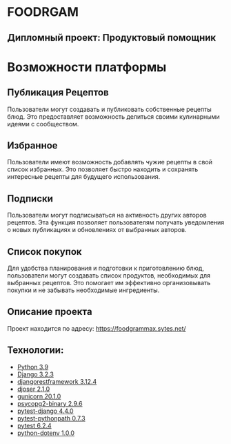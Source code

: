 # FOODRGAM
## Дипломный проект: Продуктовый помощник


# Возможности платформы

## Публикация Рецептов
Пользователи могут создавать и публиковать собственные рецепты блюд. Это предоставляет возможность делиться своими кулинарными идеями с сообществом.

## Избранное
Пользователи имеют возможность добавлять чужие рецепты в свой список избранных. Это позволяет быстро находить и сохранять интересные рецепты для будущего использования.

## Подписки
Пользователи могут подписываться на активность других авторов рецептов. Эта функция позволяет пользователям получать уведомления о новых публикациях и обновлениях от выбранных авторов.

## Список покупок
Для удобства планирования и подготовки к приготовлению блюд, пользователи могут создавать список продуктов, необходимых для выбранных рецептов. Это помогает им эффективно организовывать покупки и не забывать необходимые ингредиенты.



## **Описание проекта**

Проект находится по адресу: https://foodgrammax.sytes.net/

## **Технологии:**

* [Python 3.9](https://www.python.org/downloads/)
* [Django 3.2.3](https://www.djangoproject.com/download/)
* [djangorestframework 3.12.4](https://pypi.org/project/djangorestframework/#files)
* [djoser 2.1.0](https://pypi.org/project/djoser/#files)
* [gunicorn 20.1.0](https://pypi.org/project/gunicorn/20.1.0/)
* [psycopg2-binary 2.9.6](https://pypi.org/project/psycopg2-binary/#files)
* [pytest-django 4.4.0](https://pypi.org/project/pytest-django/)
* [pytest-pythonpath 0.7.3](https://pypi.org/project/pytest-pythonpath/)
* [pytest 6.2.4](https://pypi.org/project/pytest/)
* [python-dotenv 1.0.0](https://pypi.org/project/python-dotenv/)

